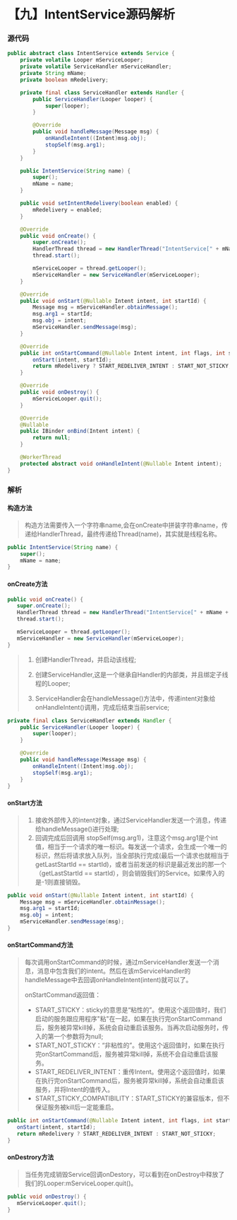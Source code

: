 # 【九】IntentService源码解析

### 源代码

```java
public abstract class IntentService extends Service {
    private volatile Looper mServiceLooper;
    private volatile ServiceHandler mServiceHandler;
    private String mName;
    private boolean mRedelivery;

    private final class ServiceHandler extends Handler {
        public ServiceHandler(Looper looper) {
            super(looper);
        }

        @Override
        public void handleMessage(Message msg) {
            onHandleIntent((Intent)msg.obj);
            stopSelf(msg.arg1);
        }
    }

    public IntentService(String name) {
        super();
        mName = name;
    }

    public void setIntentRedelivery(boolean enabled) {
        mRedelivery = enabled;
    }

    @Override
    public void onCreate() {
        super.onCreate();
        HandlerThread thread = new HandlerThread("IntentService[" + mName + "]");
        thread.start();

        mServiceLooper = thread.getLooper();
        mServiceHandler = new ServiceHandler(mServiceLooper);
    }

    @Override
    public void onStart(@Nullable Intent intent, int startId) {
        Message msg = mServiceHandler.obtainMessage();
        msg.arg1 = startId;
        msg.obj = intent;
        mServiceHandler.sendMessage(msg);
    }

    @Override
    public int onStartCommand(@Nullable Intent intent, int flags, int startId) {
        onStart(intent, startId);
        return mRedelivery ? START_REDELIVER_INTENT : START_NOT_STICKY;
    }

    @Override
    public void onDestroy() {
        mServiceLooper.quit();
    }

    @Override
    @Nullable
    public IBinder onBind(Intent intent) {
        return null;
    }

    @WorkerThread
    protected abstract void onHandleIntent(@Nullable Intent intent);
}
```

### 解析

#### 构造方法

> 构造方法需要传入一个字符串name,会在onCreate中拼装字符串name，传递给HandlerThread，最终传递给Thread(name)，其实就是线程名称。

```java
public IntentService(String name) {
    super();
    mName = name;
}
```

#### onCreate方法

```java
public void onCreate() {
   super.onCreate();
   HandlerThread thread = new HandlerThread("IntentService[" + mName + "]");
   thread.start();

   mServiceLooper = thread.getLooper();
   mServiceHandler = new ServiceHandler(mServiceLooper);
}
```

>1. 创建HandlerThread，并启动该线程; 
>
>2. 创建ServiceHandler,这是一个继承自Handler的内部类，并且绑定子线程的Looper; 
>3.  ServiceHandler会在handleMessage()方法中，传递intent对象给onHandleIntent()调用，完成后结束当前service; 

```java
private final class ServiceHandler extends Handler {
    public ServiceHandler(Looper looper) {
        super(looper);
    }

    @Override
    public void handleMessage(Message msg) {
        onHandleIntent((Intent)msg.obj);
        stopSelf(msg.arg1);
    }
}
```

#### onStart方法

> 1. 接收外部传入的intent对象，通过ServiceHandler发送一个消息，传递给handleMessage()进行处理;
> 2. 回调完成后回调用 stopSelf(msg.arg1)，注意这个msg.arg1是个int值，相当于一个请求的唯一标识。每发送一个请求，会生成一个唯一的标识，然后将请求放入队列，当全部执行完成(最后一个请求也就相当于getLastStartId == startId)，或者当前发送的标识是最近发出的那一个（getLastStartId == startId），则会销毁我们的Service。如果传入的是-1则直接销毁。

```java
public void onStart(@Nullable Intent intent, int startId) {
    Message msg = mServiceHandler.obtainMessage();
    msg.arg1 = startId;
    msg.obj = intent;
    mServiceHandler.sendMessage(msg);
}
```

#### onStartCommand方法

> 每次调用onStartCommand的时候，通过mServiceHandler发送一个消息，消息中包含我们的intent。然后在该mServiceHandler的handleMessage中去回调onHandleIntent(intent)就可以了。
>
> onStartCommand返回值：
>
> * START_STICKY：sticky的意思是“粘性的”。使用这个返回值时，我们启动的服务跟应用程序"粘"在一起，如果在执行完onStartCommand后，服务被异常kill掉，系统会自动重启该服务。当再次启动服务时，传入的第一个参数将为null;
> * START_NOT_STICKY：“非粘性的”。使用这个返回值时，如果在执行完onStartCommand后，服务被异常kill掉，系统不会自动重启该服务。
> * START_REDELIVER_INTENT：重传Intent。使用这个返回值时，如果在执行完onStartCommand后，服务被异常kill掉，系统会自动重启该服务，并将Intent的值传入。
> * START_STICKY_COMPATIBILITY：START_STICKY的兼容版本，但不保证服务被kill后一定能重启。

```java
public int onStartCommand(@Nullable Intent intent, int flags, int startId) {
   onStart(intent, startId);
   return mRedelivery ? START_REDELIVER_INTENT : START_NOT_STICKY;
}
```

#### onDestrory方法

> 当任务完成销毁Service回调onDestory，可以看到在onDestroy中释放了我们的Looper:mServiceLooper.quit()。

```java
public void onDestroy() {
   mServiceLooper.quit();
}
```

